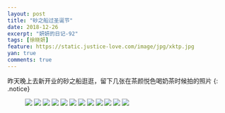 ```yaml
---
layout: post
title: "砂之船过圣诞节"
date: 2018-12-26
excerpt: "妍妍的日记-92"
tags: [徐晓妍]
feature: https://static.justice-love.com/image/jpg/xktp.jpg
yan: true
comments: true
---
```

昨天晚上去新开业的砂之船逛逛，留下几张在茶颜悦色喝奶茶时候拍的照片
{: .notice}
<figure>
    <img src="{{ site.staticUrl }}/yanyan/image/shazhichuanshengdan1.jpg" />
    <img src="{{ site.staticUrl }}/yanyan/image/shazhichuanshengdan2.jpg" />
    <img src="{{ site.staticUrl }}/yanyan/image/shazhichuanshengdan3.jpg" />
    <img src="{{ site.staticUrl }}/yanyan/image/shazhichuanshengdan4.jpg" />
    <img src="{{ site.staticUrl }}/yanyan/image/shazhichuanshengdan5.jpg" />
    <img src="{{ site.staticUrl }}/yanyan/image/shazhichuanshengdan6.jpg" />
    <img src="{{ site.staticUrl }}/yanyan/image/shazhichuanshengdan7.jpg" />
    <img src="{{ site.staticUrl }}/yanyan/image/shazhichuanshengdan8.jpg" />
    <img src="{{ site.staticUrl }}/yanyan/image/shazhichuanshengdan10.jpg" />
    <img src="{{ site.staticUrl }}/yanyan/image/shazhichuanshengdan11.jpg" />
    <img src="{{ site.staticUrl }}/yanyan/image/shazhichuanshengdan13.jpg" />
    <img src="{{ site.staticUrl }}/yanyan/image/shazhichuanshengdan9.jpg" />
</figure>
